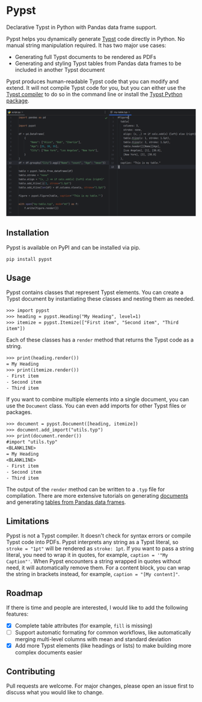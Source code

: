 # Pypst

Declarative Typst in Python with Pandas data frame support.

Pypst helps you dynamically generate [Typst](https://typst.app) code directly in Python. No manual string manipulation required.
It has two major use cases:

- Generating full Typst documents to be rendered as PDFs
- Generating and styling Typst tables from Pandas data frames to be included in another Typst document

Pypst produces human-readable Typst code that you can modify and extend.
It will not compile Typst code for you, but you can either use the [Typst compiler](https://github.com/typst/typst/releases) to do so in the command line or install the [Typst Python package](https://pypi.org/project/typst/).

![Example script and output](examples/example.png)

## Installation

Pypst is available on PyPI and can be installed via pip.

```bash
pip install pypst
```

## Usage

Pypst contains classes that represent Typst elements.
You can create a Typst document by instantiating these classes and nesting them as needed.

```pycon
>>> import pypst
>>> heading = pypst.Heading("My Heading", level=1)
>>> itemize = pypst.Itemize(["First item", "Second item", "Third item"])

```

Each of these classes has a `render` method that returns the Typst code as a string.

```pycon
>>> print(heading.render())
= My Heading
>>> print(itemize.render())
- First item
- Second item
- Third item

```

If you want to combine multiple elements into a single document, you can use the `Document` class.
You can even add imports for other Typst files or packages.

```pycon
>>> document = pypst.Document([heading, itemize])
>>> document.add_import("utils.typ")
>>> print(document.render())
#import "utils.typ"
<BLANKLINE>
= My Heading
<BLANKLINE>
- First item
- Second item
- Third item

```

The output of the `render` method can be written to a `.typ` file for compilation.
There are more extensive tutorials on generating [documents](usage.md) and generating [tables from Pandas data frames](pandas.md).

## Limitations

Pypst is not a Typst compiler.
It doesn't check for syntax errors or compile Typst code into PDFs.
Pypst interprets any string as a Typst literal, so `stroke = "1pt"` will be rendered as `stroke: 1pt`.
If you want to pass a string literal, you need to wrap it in quotes, for example, `caption = '"My Caption"'`.
When Pypst encounters a string wrapped in quotes without need, it will automatically remove them.
For a content block, you can wrap the string in brackets instead, for example, `caption = "[My content]"`.

## Roadmap

If there is time and people are interested, I would like to add the following features:

- [x] Complete table attributes (for example, `fill` is missing)
- [ ] Support automatic formating for common workflows, like automatically merging multi-level columns with mean and standard deviation
- [x] Add more Typst elements (like headings or lists) to make building more complex documents easier

## Contributing

Pull requests are welcome. For major changes, please open an issue first to discuss what you would like to change.
